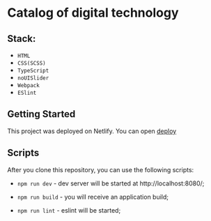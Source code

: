 # Catalog of digital technology

## Stack:

- `HTML`
- `CSS(SCSS)`
- `TypeScript`
- `noUISlider`
- `Webpack`
- `ESlint`

## Getting Started

This project was deployed on Netlify.
You can open [deploy](https://dauhaliavets-images-app.netlify.app/)

## Scripts

After you clone this repository, you can use the following scripts:

- `npm run dev` - dev server will be started at http://localhost:8080/;

- `npm run build` - you will receive an application build;

- `npm run lint` - eslint will be started;